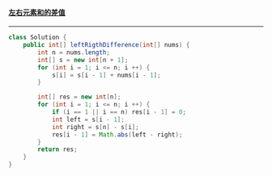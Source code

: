 #### <a href="https://leetcode.cn/problems/left-and-right-sum-differences/">左右元素和的差值</a>

----------------

```java
class Solution {
    public int[] leftRigthDifference(int[] nums) {
        int n = nums.length;
        int[] s = new int[n + 1];
        for (int i = 1; i <= n; i ++) {
            s[i] = s[i - 1] + nums[i - 1];
        }

        int[] res = new int[n];
        for (int i = 1; i <= n; i ++) {
            if (i == 1 || i == n) res[i - 1] = 0;
            int left = s[i - 1];
            int right = s[n] - s[i];
            res[i - 1] = Math.abs(left - right);
        }
        return res;
    }
}
```

